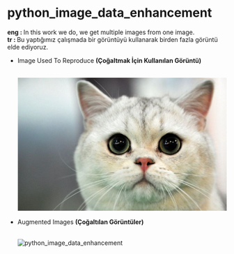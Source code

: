 # python_image_data_enhancement

<p> <strong> eng : </strong> In this work we do, we get multiple images from one image. </br>
<strong> tr : </strong> Bu yaptığımız çalışmada bir görüntüyü kullanarak birden fazla görüntü elde ediyoruz. </p>
<ul>
<li> Image Used To Reproduce <strong> (Çoğaltmak İçin Kullanılan Görüntü) </strong> </li> </br>
  
![python_image_data_enhancement](cat.jpg) </br>

<li> Augmented Images <strong> (Çoğaltılan Görüntüler) </strong> </li> </br>

![python_image_data_enhancement](images.jpg) </br>

</ul>
